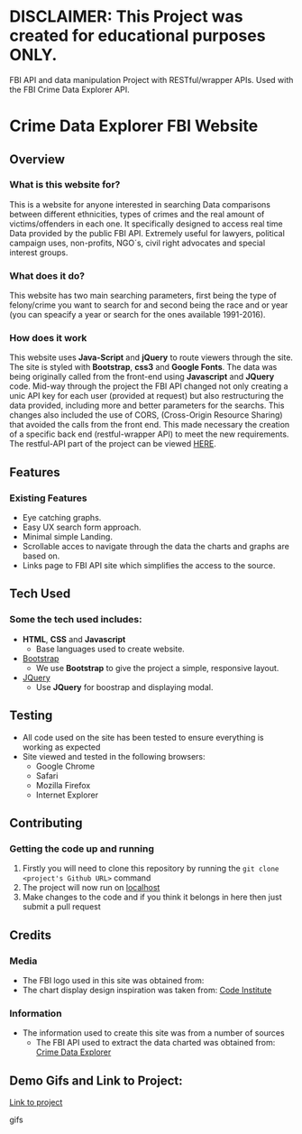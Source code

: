 # DISCLAIMER: This Project was created for educational purposes ONLY.

FBI API and data manipulation Project with RESTful/wrapper APIs. Used with the FBI Crime Data Explorer API. 

# Crime Data Explorer FBI Website
 
## Overview
 
### What is this website for?
 
This is a website for anyone interested in searching Data comparisons between different ethnicities, types of crimes and the real amount of victims/offenders in each one.
It specifically designed to access real time Data provided by the public FBI API. Extremely useful for lawyers, political campaign uses, non-profits, NGO´s, civil right advocates and special interest groups.
 
### What does it do?
 
This website has two main searching parameters, first being the type of felony/crime you want to search for and second being the race and or year (you can speacify a year or search for the ones available 1991-2016).

### How does it work
 
This website uses **Java-Script** and **jQuery** to route viewers through the site. The site is styled with **Bootstrap**, **css3** and **Google Fonts**. The data was being originally called from the front-end using **Javascript** and **JQuery** code. Mid-way through the project the FBI API changed not only creating a unic API key for each user (provided at request) but also restructuring the data provided, including more and better parameters for the searchs. This changes also included the use of CORS, (Cross-Origin Resource Sharing) that avoided the calls from the front end. This made necessary the creation of a specific back end (restful-wrapper API) to meet the new requirements. The restful-API part of the project can be viewed [HERE](https:#).

## Features
 
### Existing Features
- Eye catching graphs.
- Easy UX search form approach.
- Minimal simple Landing.
- Scrollable acces to navigate through the data the charts and graphs are based on.
- Links page to FBI API site which simplifies the access to the source.

## Tech Used

### Some the tech used includes:
- **HTML**, **CSS** and **Javascript**
  - Base languages used to create website.
- [Bootstrap](http://getbootstrap.com/)
    - We use **Bootstrap** to give the project a simple, responsive layout.
- [JQuery](https://jquery.com)
    - Use **JQuery** for boostrap and displaying modal.

## Testing
- All code used on the site has been tested to ensure everything is working as expected
- Site viewed and tested in the following browsers:
  - Google Chrome
  - Safari
  - Mozilla Firefox
  - Internet Explorer

## Contributing
 
### Getting the code up and running
1. Firstly you will need to clone this repository by running the ```git clone <project's Github URL>``` command
2. The project will now run on [localhost](http://127.0.0.1:8080)
3. Make changes to the code and if you think it belongs in here then just submit a pull request

## Credits

### Media
- The FBI logo used in this site was obtained from: [](https:#)
- The chart display design inspiration was taken from: [Code Institute](https://www.codeinstitute.net/student-projects/)

### Information
- The information used to create this site was from a number of sources
    - The FBI API used to extract the data charted was obtained from: [Crime Data Explorer](https://crime-data-explorer.fr.cloud.gov/api)
    
## Demo Gifs and Link to Project:

[Link to project](https://mboladop.github.io/Interactive-project-stream2/)

gifs